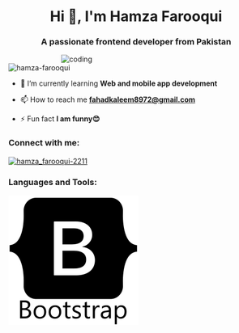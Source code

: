 <h1 align="center">Hi 👋, I'm Hamza Farooqui</h1>
<h3 align="center">A passionate frontend developer from Pakistan</h3>
<img align="right" alt="coding"width="400"
src=https://user-images.githubusercontent.com/55389276/140866485-8fb1c876-9a8f-4d6a-98dc-08c4981eaf70.gif
<p align="left"> <img src="https://komarev.com/ghpvc/?username=hamza-farooqui&label=Profile%20views&color=0e75b6&style=flat" alt="hamza-farooqui" /> </p>

- 🌱 I’m currently learning **Web and mobile app development**

- 📫 How to reach me **fahadkaleem8972@gmail.com**

- ⚡ Fun fact **I am funny😊**

<h3 align="left">Connect with me:</h3>
<p align="left">
<a href="https://instagram.com/hamza_farooqui-2211" target="blank"><img align="center" src="https://raw.githubusercontent.com/rahuldkjain/github-profile-readme-generator/master/src/images/icons/Social/instagram.svg" alt="hamza_farooqui-2211" height="30" width="40" /></a>
</p>

<h3 align="left">Languages and Tools:</h3>
<p align="left"> <a href="https://getbootstrap.com" target="_blank" rel="noreferrer"> <img src="https://raw.githubusercontent.com/devicons/devicon/master/icons/bootstrap/bootstrap-plain-wordmark.svg" alt="bootstrap" w
